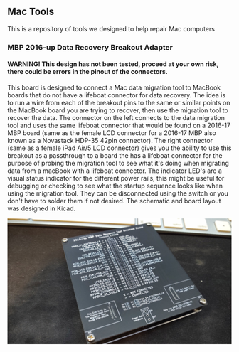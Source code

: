 ## Mac Tools
This is a repository of tools we designed to help repair Mac computers

### MBP 2016-up Data Recovery Breakout Adapter
#### WARNING! This design has not been tested, proceed at your own risk, there could be errors in the pinout of the connectors.
This board is designed to connect a Mac data migration tool to MacBook boards that do not have a lifeboat connector for data recovery. The idea is to run a wire from each of the breakout pins to the same or similar points on the MacBook board you are trying to recover, then use the migration tool to recover the data. The connector on the left connects to the data migration tool and uses the same lifeboat connector that would be found on a 2016-17 MBP board (same as the female LCD connector for a 2016-17 MBP also known as a Novastack HDP-35 42pin connector). The right connector (same as a female iPad Air/5 LCD connector) gives you the ability to use this breakout as a passthrough to a board the has a lifeboat connector for the purpose of probing the migration tool to see what it's doing when migrating data from a macBook with a lifeboat connector. The indicator LED's are a visual status indicator for the different power rails, this might be useful for debugging or checking to see what the startup sequence looks like when using the migration tool. They can be disconnected using the switch or you don't have to solder them if not desired. The schematic and board layout was designed in Kicad.

![3Bit color setup](images/mbprecoverytool.jpg)
